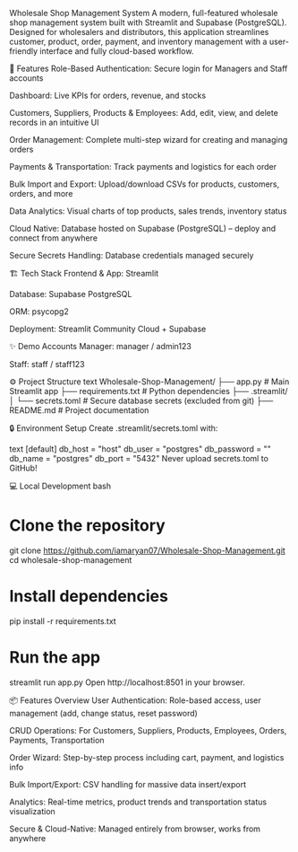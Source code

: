 Wholesale Shop Management System
A modern, full-featured wholesale shop management system built with Streamlit and Supabase (PostgreSQL). Designed for wholesalers and distributors, this application streamlines customer, product, order, payment, and inventory management with a user-friendly interface and fully cloud-based workflow.


🚀 Features
Role-Based Authentication: Secure login for Managers and Staff accounts

Dashboard: Live KPIs for orders, revenue, and stocks

Customers, Suppliers, Products & Employees: Add, edit, view, and delete records in an intuitive UI

Order Management: Complete multi-step wizard for creating and managing orders

Payments & Transportation: Track payments and logistics for each order

Bulk Import and Export: Upload/download CSVs for products, customers, orders, and more

Data Analytics: Visual charts of top products, sales trends, inventory status

Cloud Native: Database hosted on Supabase (PostgreSQL) – deploy and connect from anywhere

Secure Secrets Handling: Database credentials managed securely


🏗️ Tech Stack
Frontend & App: Streamlit

Database: Supabase PostgreSQL

ORM: psycopg2

Deployment: Streamlit Community Cloud + Supabase


✨ Demo Accounts
Manager: manager / admin123

Staff: staff / staff123


⚙️ Project Structure
text
Wholesale-Shop-Management/
├── app.py                # Main Streamlit app
├── requirements.txt      # Python dependencies
├── .streamlit/
│   └── secrets.toml      # Secure database secrets (excluded from git)
├── README.md             # Project documentation


🔒 Environment Setup
Create .streamlit/secrets.toml with:

text
[default]
db_host = "host"
db_user = "postgres"
db_password = ""
db_name = "postgres"
db_port = "5432"
Never upload secrets.toml to GitHub!


💻 Local Development
bash
# Clone the repository
git clone https://github.com/iamaryan07/Wholesale-Shop-Management.git
cd wholesale-shop-management


# Install dependencies
pip install -r requirements.txt


# Run the app
streamlit run app.py
Open http://localhost:8501 in your browser.


📦 Features Overview
User Authentication: Role-based access, user management (add, change status, reset password)

CRUD Operations: For Customers, Suppliers, Products, Employees, Orders, Payments, Transportation

Order Wizard: Step-by-step process including cart, payment, and logistics info

Bulk Import/Export: CSV handling for massive data insert/export

Analytics: Real-time metrics, product trends and transportation status visualization

Secure & Cloud-Native: Managed entirely from browser, works from anywhere
